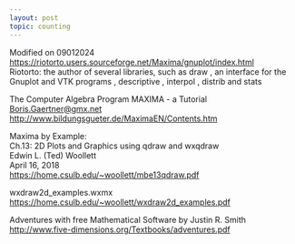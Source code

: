 ```yaml
---
layout: post
topic: counting
---
```

Modified on 09012024    
<a href="https://riotorto.users.sourceforge.net/Maxima/gnuplot/index.html" target="_blank">https://riotorto.users.sourceforge.net/Maxima/gnuplot/index.html</a>  
 Riotorto: the author of several libraries, such as draw , an interface for the Gnuplot and VTK programs , descriptive , interpol , distrib and stats  
 
 The Computer Algebra Program MAXIMA - a Tutorial   Boris.Gaertner@gmx.net  
<a href="http://www.bildungsgueter.de/MaximaEN/Contents.htm" target="_blank">http://www.bildungsgueter.de/MaximaEN/Contents.htm</a>  

Maxima by Example:  
Ch.13: 2D Plots and Graphics using qdraw and wxqdraw   
Edwin L. (Ted) Woollett  
April 16, 2018    
<a href="https://home.csulb.edu/~woollett/mbe13qdraw.pdf" target="_blank">https://home.csulb.edu/~woollett/mbe13qdraw.pdf</a>  

wxdraw2d_examples.wxmx  
<a href="https://home.csulb.edu/~woollett/wxdraw2d_examples.pdf" target="_blank">https://home.csulb.edu/~woollett/wxdraw2d_examples.pdf</a>  

Adventures with free Mathematical Software
by
Justin R. Smith  
<a href="http://www.five-dimensions.org/Textbooks/adventures.pdf" target="_blank">http://www.five-dimensions.org/Textbooks/adventures.pdf</a>  

